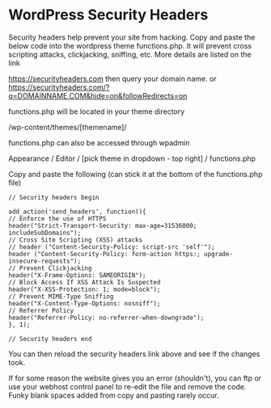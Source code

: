 # WordPress Security Headers

Security headers help prevent your site from hacking. Copy and paste the below code into the wordpress theme functions.php. It will prevent cross scripting attacks, clickjacking, sniffing, etc. More details are listed on the link

https://securityheaders.com then query your domain name.
or
https://securityheaders.com/?q=DOMAINNAME.COM&hide=on&followRedirects=on


functions.php will be located in your theme directory

/wp-content/themes/[themename]/


functions.php can also be accessed through wpadmin

Appearance / Editor / [pick theme in dropdown - top right] / functions.php


Copy and paste the following (can stick it at the bottom of the functions.php file)

```
// Security headers begin

add_action('send_headers', function(){
// Enforce the use of HTTPS
header("Strict-Transport-Security: max-age=31536000; includeSubDomains");
// Cross Site Scripting (XSS) attacks
// header ("Content-Security-Policy: script-src 'self'");
header ("Content-Security-Policy: form-action https:; upgrade-insecure-requests");
// Prevent Clickjacking
header("X-Frame-Options: SAMEORIGIN");
// Block Access If XSS Attack Is Suspected
header("X-XSS-Protection: 1; mode=block");
// Prevent MIME-Type Sniffing
header("X-Content-Type-Options: nosniff");
// Referrer Policy
header("Referrer-Policy: no-referrer-when-downgrade");
}, 1);

// Security headers end
```

You can then reload the security headers link above and see if the changes took.

If for some reason the website gives you an error (shouldn't), you can ftp or use your webhost control panel to re-edit the file and remove the code. Funky blank spaces added from copy and pasting rarely occur. 
